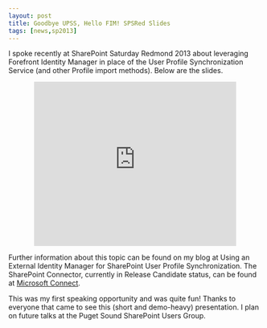 ```yaml
---
layout: post
title: Goodbye UPSS, Hello FIM! SPSRed Slides
tags: [news,sp2013]
---
```


I spoke recently at SharePoint Saturday Redmond 2013 about leveraging Forefront Identity Manager in place of the User Profile Synchronization Service (and other Profile import methods). Below are the slides.

<div dir="ltr" style="text-align: center;"><iframe width="402" height="327" src="https://skydrive.live.com/embed?cid=CBCE97C71A32BCAE&amp;resid=CBCE97C71A32BCAE%21585&amp;authkey=AM3_sdmKNcNcaSg&amp;em=2" scrolling="no" frameborder="0"></iframe></div>

Further information about this topic can be found on my blog at Using an External Identity Manager for SharePoint User Profile Synchronization.  The SharePoint Connector, currently in Release Candidate status, can be found at [Microsoft Connect](https://connect.microsoft.com/).

This was my first speaking opportunity and was quite fun!  Thanks to everyone that came to see this (short and demo-heavy) presentation.  I plan on future talks at the Puget Sound SharePoint Users Group.